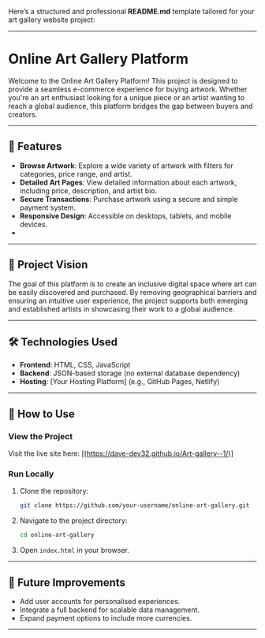 Here’s a structured and professional **README.md** template tailored for your art gallery website project:

---

# Online Art Gallery Platform  

Welcome to the Online Art Gallery Platform! This project is designed to provide a seamless e-commerce experience for buying artwork. Whether you're an art enthusiast looking for a unique piece or an artist wanting to reach a global audience, this platform bridges the gap between buyers and creators.

---

## 🚀 Features  

- **Browse Artwork**: Explore a wide variety of artwork with filters for categories, price range, and artist.  
- **Detailed Art Pages**: View detailed information about each artwork, including price, description, and artist bio.  
- **Secure Transactions**: Purchase artwork using a secure and simple payment system.  
- **Responsive Design**: Accessible on desktops, tablets, and mobile devices.  
-
---

## 📖 Project Vision  

The goal of this platform is to create an inclusive digital space where art can be easily discovered and purchased. By removing geographical barriers and ensuring an intuitive user experience, the project supports both emerging and established artists in showcasing their work to a global audience.  

---

## 🛠️ Technologies Used  

- **Frontend**: HTML, CSS, JavaScript  
- **Backend**: JSON-based storage (no external database dependency)  
- **Hosting**: [Your Hosting Platform] (e.g., GitHub Pages, Netlify)  

---



## 📂 How to Use  

### View the Project  
Visit the live site here: [(https://dave-dev32.github.io/Art-gallery--1/)]  

### Run Locally  
1. Clone the repository:  
   ```bash  
   git clone https://github.com/your-username/online-art-gallery.git  
   ```  
2. Navigate to the project directory:  
   ```bash  
   cd online-art-gallery  
   ```  
3. Open `index.html` in your browser.  

---

## 📝 Future Improvements  

- Add user accounts for personalised experiences.  
- Integrate a full backend for scalable data management.  
- Expand payment options to include more currencies.  

---

